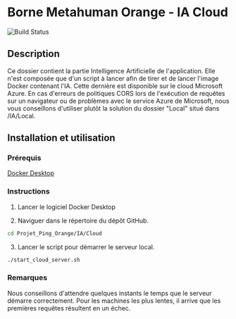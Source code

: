 # Borne Metahuman Orange - IA Cloud

![Build Status](https://img.shields.io/badge/build-passing-brightgreen)

## Description

Ce dossier contient la partie Intelligence Artificielle de l'application. Elle n'est composée que d'un script à lancer afin de tirer et de lancer l'image Docker contenant l'IA. Cette dernière est disponible sur le cloud Microsoft Azure.
En cas d'erreurs de politiques CORS lors de l'exécution de requêtes sur un navigateur ou de problèmes avec le service Azure de Microsoft, nous vous conseillons d'utiliser plutôt la solution du dossier "Local" situé dans /IA/Local.

## Installation et utilisation

### Prérequis

[Docker Desktop](https://www.docker.com/products/docker-desktop/)

### Instructions

1. Lancer le logiciel Docker Desktop

2. Naviguer dans le répertoire du dépôt GitHub.

```bash
cd Projet_Ping_Orange/IA/Cloud
```

3. Lancer le script pour démarrer le serveur local.

```bash
./start_cloud_server.sh
```

### Remarques

Nous conseillons d'attendre quelques instants le temps que le serveur démarre correctement. Pour les machines les plus lentes, il arrive que les premières requêtes résultent en un échec.
